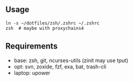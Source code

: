 ## Usage

```
ln -s ~/dotfiles/zsh/.zshrc ~/.zshrc
zsh  # maybe with proxychains4
```

## Requirements

- base: zsh, git, ncurses-utils (zinit may use tput)
- opt: svn, zoxide, fzf, exa, bat, trash-cli
- laptop: upower
